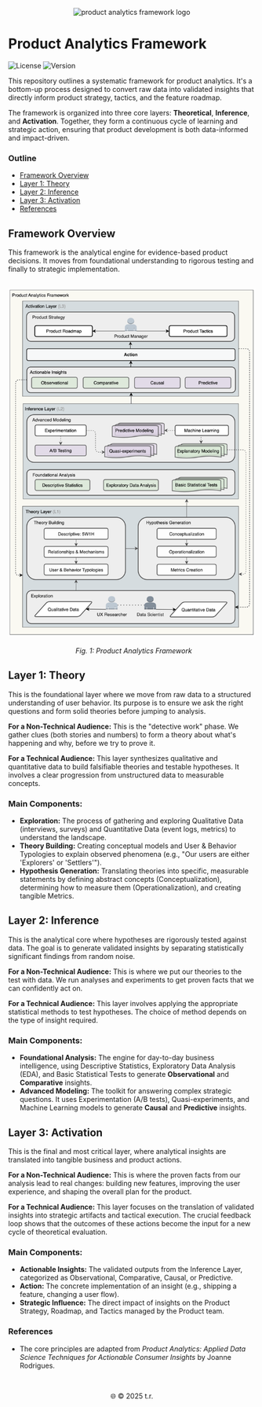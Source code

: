 <p align="center">
  <img src="./assets/paf-l3.png" alt="product analytics framework logo" width="250">
  <br>
</p>

# **Product Analytics Framework**

<p align="left">
<img src="https://img.shields.io/badge/License-MIT-lightgrey" alt="License">
<img src="https://img.shields.io/badge/version-1.0-blue" alt="Version">
</p>

This repository outlines a systematic framework for product analytics. It's a bottom-up process designed to convert raw data into validated insights that directly inform product strategy, tactics, and the feature roadmap.

The framework is organized into three core layers: **Theoretical**, **Inference**, and **Activation**. Together, they form a continuous cycle of learning and strategic action, ensuring that product development is both data-informed and impact-driven.

### **Outline**

* [Framework Overview](framework-overview)  
* [Layer 1: Theory](layer-1-theory)  
* [Layer 2: Inference](layer-2-inference)  
* [Layer 3: Activation](layer-3-activation)  
* [References](references)

## **Framework Overview**

This framework is the analytical engine for evidence-based product decisions. It moves from foundational understanding to rigorous testing and finally to strategic implementation.

<p align="center">
  <img src="./assets/gh-fw.png" alt="product analytics framework" width="750">
  <br>
  <em>Fig. 1: Product Analytics Framework</em>
</p>


## **Layer 1: Theory**

This is the foundational layer where we move from raw data to a structured understanding of user behavior. Its purpose is to ensure we ask the right questions and form solid theories before jumping to analysis.

**For a Non-Technical Audience:** This is the "detective work" phase. We gather clues (both stories and numbers) to form a theory about what's happening and why, before we try to prove it.

**For a Technical Audience:** This layer synthesizes qualitative and quantitative data to build falsifiable theories and testable hypotheses. It involves a clear progression from unstructured data to measurable concepts.

### **Main Components:**

* **Exploration:** The process of gathering and exploring Qualitative Data (interviews, surveys) and Quantitative Data (event logs, metrics) to understand the landscape.  
* **Theory Building:** Creating conceptual models and User & Behavior Typologies to explain observed phenomena (e.g., "Our users are either 'Explorers' or 'Settlers'").  
* **Hypothesis Generation:** Translating theories into specific, measurable statements by defining abstract concepts (Conceptualization), determining how to measure them (Operationalization), and creating tangible Metrics.


## **Layer 2: Inference**

This is the analytical core where hypotheses are rigorously tested against data. The goal is to generate validated insights by separating statistically significant findings from random noise.

**For a Non-Technical Audience:** This is where we put our theories to the test with data. We run analyses and experiments to get proven facts that we can confidently act on.

**For a Technical Audience:** This layer involves applying the appropriate statistical methods to test hypotheses. The choice of method depends on the type of insight required.

### **Main Components:**

* **Foundational Analysis:** The engine for day-to-day business intelligence, using Descriptive Statistics, Exploratory Data Analysis (EDA), and Basic Statistical Tests to generate **Observational** and **Comparative** insights.  
* **Advanced Modeling:** The toolkit for answering complex strategic questions. It uses Experimentation (A/B tests), Quasi-experiments, and Machine Learning models to generate **Causal** and **Predictive** insights.


## **Layer 3: Activation**

This is the final and most critical layer, where analytical insights are translated into tangible business and product actions.

**For a Non-Technical Audience:** This is where the proven facts from our analysis lead to real changes: building new features, improving the user experience, and shaping the overall plan for the product.

**For a Technical Audience:** This layer focuses on the translation of validated insights into strategic artifacts and tactical execution. The crucial feedback loop shows that the outcomes of these actions become the input for a new cycle of theoretical evaluation.

### **Main Components:**

* **Actionable Insights:** The validated outputs from the Inference Layer, categorized as Observational, Comparative, Causal, or Predictive.  
* **Action:** The concrete implementation of an insight (e.g., shipping a feature, changing a user flow).  
* **Strategic Influence:** The direct impact of insights on the Product Strategy, Roadmap, and Tactics managed by the Product team.

### **References**

* The core principles are adapted from *Product Analytics: Applied Data Science Techniques for Actionable Consumer Insights* by Joanne Rodrigues.

</br>
<p align="center">🌐 © 2025 t.r.</p>
